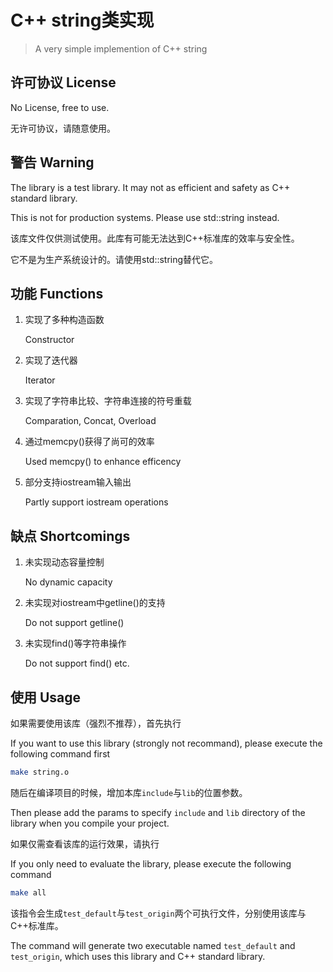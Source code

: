 # C++ string类实现

> A very simple implemention of C++ string

## 许可协议 License

No License, free to use.

无许可协议，请随意使用。

## 警告 Warning

The library is a test library. It may not as efficient and safety as C++ standard library.

This is not for production systems. Please use std::string instead.

该库文件仅供测试使用。此库有可能无法达到C++标准库的效率与安全性。

它不是为生产系统设计的。请使用std::string替代它。

## 功能 Functions

1. 实现了多种构造函数

    Constructor

2. 实现了迭代器

    Iterator

3. 实现了字符串比较、字符串连接的符号重载

    Comparation, Concat, Overload

4. 通过memcpy()获得了尚可的效率

    Used memcpy() to enhance efficency

5. 部分支持iostream输入输出

    Partly support iostream operations

## 缺点 Shortcomings

1. 未实现动态容量控制

    No dynamic capacity

2. 未实现对iostream中getline()的支持

    Do not support getline()

3. 未实现find()等字符串操作

    Do not support find() etc.

## 使用 Usage

如果需要使用该库（强烈不推荐），首先执行

If you want to use this library (strongly not recommand), please execute the following command first

```bash
make string.o
```

随后在编译项目的时候，增加本库`include`与`lib`的位置参数。

Then please add the params to specify `include` and `lib` directory of the library when you compile your project.

如果仅需查看该库的运行效果，请执行

If you only need to evaluate the library, please execute the following command

```bash
make all
```

该指令会生成`test_default`与`test_origin`两个可执行文件，分别使用该库与C++标准库。

The command will generate two executable named `test_default` and `test_origin`, which uses this library and C++ standard library. 
